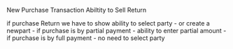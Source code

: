 New Purchase Transaction
Abiltity
to Sell Return


if purchase Return we have to show ability to select party - or create a newpart - if purchase is by partial payment - ability to enter partial amount - if purchase is by full payment - no need to select party

